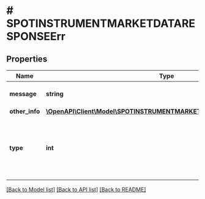 # # SPOTINSTRUMENTMARKETDATARESPONSEErr

## Properties

Name | Type | Description | Notes
------------ | ------------- | ------------- | -------------
**message** | **string** | A message describing the error | [optional]
**other_info** | [**\OpenAPI\Client\Model\SPOTINSTRUMENTMARKETDATARESPONSEErrOtherInfo**](SPOTINSTRUMENTMARKETDATARESPONSEErrOtherInfo.md) |  | [optional]
**type** | **int** | A public facing error type. If you want to treat a specific error use the type. | [optional]

[[Back to Model list]](../../README.md#models) [[Back to API list]](../../README.md#endpoints) [[Back to README]](../../README.md)
